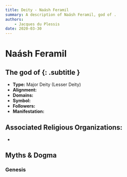 ```yaml
---
title: Deity - Naásh Feramil
summary: A description of Naásh Feramil, god of .
authors:
    - Jacques du Plessis
date: 2020-03-30
---
```

# Naásh Feramil
## The god of  {: .subtitle }

* **Type:** Major Deity (Lesser Deity)
* **Alignment:** 
* **Domains:** 
* **Symbol:** 
* **Followers:** 
* **Manifestation:**  

## Associated Religious Organizations:
* 

## Myths & Dogma
### Genesis